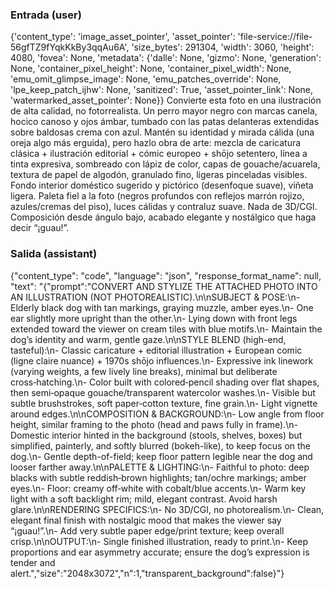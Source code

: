 ### Entrada (user)

{'content_type': 'image_asset_pointer', 'asset_pointer': 'file-service://file-56gfTZ9fYqkKkBy3qqAu6A', 'size_bytes': 291304, 'width': 3060, 'height': 4080, 'fovea': None, 'metadata': {'dalle': None, 'gizmo': None, 'generation': None, 'container_pixel_height': None, 'container_pixel_width': None, 'emu_omit_glimpse_image': None, 'emu_patches_override': None, 'lpe_keep_patch_ijhw': None, 'sanitized': True, 'asset_pointer_link': None, 'watermarked_asset_pointer': None}}
Convierte esta foto en una ilustración de alta calidad, no fotorrealista.
Un perro mayor negro con marcas canela, hocico canoso y ojos ámbar, tumbado
con las patas delanteras extendidas sobre baldosas crema con azul. Mantén su
identidad y mirada cálida (una oreja algo más erguida), pero hazlo obra de arte:
mezcla de caricatura clásica + ilustración editorial + cómic europeo + shōjo setentero,
línea a tinta expresiva, sombreado con lápiz de color, capas de gouache/acuarela,
textura de papel de algodón, granulado fino, ligeras pinceladas visibles.
Fondo interior doméstico sugerido y pictórico (desenfoque suave), viñeta ligera.
Paleta fiel a la foto (negros profundos con reflejos marrón rojizo, azules/cremas del piso),
luces cálidas y contraluz suave. Nada de 3D/CGI. Composición desde ángulo bajo,
acabado elegante y nostálgico que haga decir “¡guau!”.

### Salida (assistant)

{"content_type": "code", "language": "json", "response_format_name": null, "text": "{\"prompt\":\"CONVERT AND STYLIZE THE ATTACHED PHOTO INTO AN ILLUSTRATION (NOT PHOTOREALISTIC).\\n\\nSUBJECT & POSE:\\n- Elderly black dog with tan markings, graying muzzle, amber eyes.\\n- One ear slightly more upright than the other.\\n- Lying down with front legs extended toward the viewer on cream tiles with blue motifs.\\n- Maintain the dog’s identity and warm, gentle gaze.\\n\\nSTYLE BLEND (high-end, tasteful):\\n- Classic caricature + editorial illustration + European comic (ligne claire nuance) + 1970s shōjo influences.\\n- Expressive ink linework (varying weights, a few lively line breaks), minimal but deliberate cross‑hatching.\\n- Color built with colored‑pencil shading over flat shapes, then semi‑opaque gouache/transparent watercolor washes.\\n- Visible but subtle brushstrokes, soft paper‑cotton texture, fine grain.\\n- Light vignette around edges.\\n\\nCOMPOSITION & BACKGROUND:\\n- Low angle from floor height, similar framing to the photo (head and paws fully in frame).\\n- Domestic interior hinted in the background (stools, shelves, boxes) but simplified, painterly, and softly blurred (bokeh-like), to keep focus on the dog.\\n- Gentle depth-of-field; keep floor pattern legible near the dog and looser farther away.\\n\\nPALETTE & LIGHTING:\\n- Faithful to photo: deep blacks with subtle reddish‑brown highlights; tan/ochre markings; amber eyes.\\n- Floor: creamy off‑white with cobalt/blue accents.\\n- Warm key light with a soft backlight rim; mild, elegant contrast. Avoid harsh glare.\\n\\nRENDERING SPECIFICS:\\n- No 3D/CGI, no photorealism.\\n- Clean, elegant final finish with nostalgic mood that makes the viewer say “¡guau!”.\\n- Add very subtle paper edge/print texture; keep overall crisp.\\n\\nOUTPUT:\\n- Single finished illustration, ready to print.\\n- Keep proportions and ear asymmetry accurate; ensure the dog’s expression is tender and alert.\",\"size\":\"2048x3072\",\"n\":1,\"transparent_background\":false}"}

